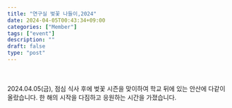 ```yaml
---
title: "연구실 벚꽃 나들이,2024"
date: 2024-04-05T00:43:34+09:00
categories: ["Member"]
tags: ["event"]
description: ""
draft: false
type: "post"
---
```

<div class='image'>
<img src="/images/news/flower_2024_1.jpeg" class="img-responsive; width:50%;" alt="">
</div>
<br>
<div class='image'>
<img src="/images/news/flower_2024_2.jpeg" class="img-responsive; width:50%;" alt="">
</div>
<br>
2024.04.05(금), 점심 식사 후에 벚꽃 시즌을 맞이하여 학교 뒤에 있는 안산에 다같이 올랐습니다. 한 해의 시작을 다짐하고 응원하는 시간을 가졌습니다.
